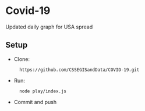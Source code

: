 # Covid-19 

Updated daily graph for USA spread

## Setup

* Clone:

  ```
    https://github.com/CSSEGISandData/COVID-19.git
  ```
  
* Run:
  ```
    node play/index.js
  ```

  
* Commit and push

